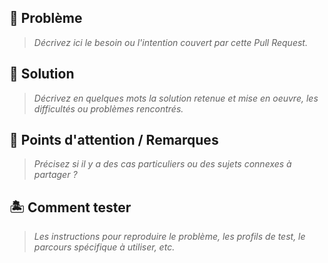 ## :wrench: Problème

> _Décrivez ici le besoin ou l'intention couvert par cette Pull Request._

## :cake: Solution

> _Décrivez en quelques mots la solution retenue et mise en oeuvre, les difficultés ou problèmes rencontrés._


## :rotating_light:  Points d'attention / Remarques

> _Précisez si il y a des cas particuliers ou des sujets connexes à partager ?_

## :desert_island: Comment tester

> _Les instructions pour reproduire le problème, les profils de test, le parcours spécifique à utiliser, etc._


<!--
Pour lier votre PR à une issue et que cette dernière soit fermée lorsque la PR sera fusionnée dans master, vous pouvez utiliser l'annotation `fix` en précisant le numéro de la PR précédé de `#`
ex: fix #42

Cela peut aussi etre fait dans un message de commit
-->
